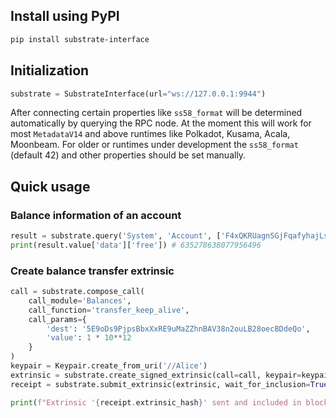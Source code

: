 ## Install using PyPI
```bash
pip install substrate-interface
```

## Initialization

```python
substrate = SubstrateInterface(url="ws://127.0.0.1:9944")
```

After connecting certain properties like `ss58_format` will be determined automatically by querying the RPC node. At 
the moment this will work for most `MetadataV14` and above runtimes like Polkadot, Kusama, Acala, Moonbeam. For 
older or runtimes under development the `ss58_format` (default 42) and other properties should be set manually. 

## Quick usage

### Balance information of an account
```python
result = substrate.query('System', 'Account', ['F4xQKRUagnSGjFqafyhajLs94e7Vvzvr8ebwYJceKpr8R7T'])
print(result.value['data']['free']) # 635278638077956496
```
### Create balance transfer extrinsic

```python
call = substrate.compose_call(
    call_module='Balances',
    call_function='transfer_keep_alive',
    call_params={
        'dest': '5E9oDs9PjpsBbxXxRE9uMaZZhnBAV38n2ouLB28oecBDdeQo',
        'value': 1 * 10**12
    }
)
keypair = Keypair.create_from_uri('//Alice')
extrinsic = substrate.create_signed_extrinsic(call=call, keypair=keypair)
receipt = substrate.submit_extrinsic(extrinsic, wait_for_inclusion=True)

print(f"Extrinsic '{receipt.extrinsic_hash}' sent and included in block '{receipt.block_hash}'")
```
